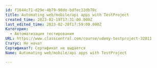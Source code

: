 ```yaml
---
id: f1644c71-d29e-4b79-98de-bdfec12db70c
title: Automating web/mobile/api apps with TestProject
created_time: 2023-02-19T17:31:00.000Z
last_edited_time: 2023-02-20T17:59:00.000Z
Категория:
  - Автоматизация тестирования
URL: https://www.classcentral.com/course/udemy-testproject-32011
Статус: Не начат
Сертификат?: Сертификат не выдается
Name: Automating web/mobile/api apps with TestProject

---
```

